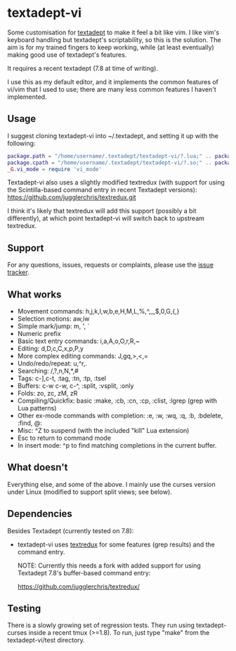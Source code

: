 textadept-vi
============

Some customisation for [textadept](http://foicica.com/textadept) to make it
feel a bit like vim.  I like vim's keyboard handling but textadept's
scriptability, so this is the solution.  The aim is for my trained fingers
to keep working, while (at least eventually) making good use of textadept's
features.

It requires a recent textadept (7.8 at time of writing).

I use this as my default editor, and it implements the common features of
vi/vim that I used to use; there are many less common features I haven't
implemented.

Usage
-----
I suggest cloning textadept-vi into ~/.textadept, and setting it up with the
following:

```lua
package.path = "/home/username/.textadept/textadept-vi/?.lua;" .. package.path
package.cpath = "/home/username/.textadept/textadept-vi/?.so;" .. package.cpath
_G.vi_mode = require 'vi_mode'
```

Textadept-vi also uses a slightly modified textredux (with support for using
the Scintilla-based command entry in recent Textadept versions):
    https://github.com/jugglerchris/textredux.git

I think it's likely that textredux will add this support (possibly a bit
differently), at which point textadept-vi will switch back to upstream
textredux.

Support
-------
For any questions, issues, requests or complaints, please use the [issue
tracker](https://github.com/jugglerchris/textadept-vi/issues).

What works
----------
* Movement commands: h,j,k,l,w,b,e,H,M,L,%,^,_,$,0,G,{,}
* Selection motions: aw,iw
* Simple mark/jump: m, ', `
* Numeric prefix
* Basic text entry commands: i,a,A,o,O,r,R,~
* Editing: d,D,c,C,x,p,P,y
* More complex editing commands: J,gq,>,<,=
* Undo/redo/repeat: u,^r,.
* Searching: /,?,n,N,*,#
* Tags: c-],c-t, :tag, :tn, :tp, :tsel
* Buffers: c-w c-w, c-^, :split, :vsplit, :only
* Folds: zo, zc, zM, zR
* Compiling/Quickfix: basic :make, :cb, :cn, :cp, :clist, :lgrep (grep with Lua patterns)
* Other ex-mode commands with completion: :e, :w, :wq, :q, :b, :bdelete, :find, @:
* Misc: ^Z to suspend (with the included "kill" Lua extension)
* Esc to return to command mode
* In insert mode: ^p to find matching completions in the current buffer.

What doesn't
------------
Everything else, and some of the above.  I mainly use the curses version
under Linux (modified to support split views; see below).

Dependencies
------------
Besides Textadept (currently tested on 7.8):
* textadept-vi uses [textredux](http://rgieseke.github.io/textredux/)
  for some features (grep results) and the command entry.
  
  NOTE: Currently this needs a fork with added support for using
  Textadept 7.8's buffer-based command entry:
  
  https://github.com/jugglerchris/textredux/

Testing
-------
There is a slowly growing set of regression tests.  They run using
textadept-curses inside a recent tmux (>=1.8).  To run, just type "make"
from the textadept-vi/test directory.
